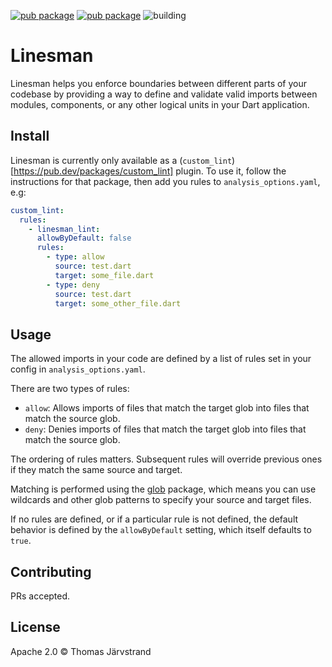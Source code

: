[![pub package](https://img.shields.io/pub/v/linesman.svg?label=linesman&color=blue)](https://pub.dev/packages/linesman)
[![pub package](https://img.shields.io/pub/v/linesman_lint.svg?label=linesman_lint&color=blue)](https://pub.dev/packages/linesman_lint)
![building](https://github.com/tjarvstrand/linesman/workflows/linesman/badge.svg)

# Linesman

Linesman helps you enforce boundaries between different parts of your codebase by providing a way to
define and validate valid imports between modules, components, or any other logical units in your
Dart application.

## Install

Linesman is currently only available as a (`custom_lint`)[https://pub.dev/packages/custom_lint]
plugin. To use it, follow the instructions for that package, then add you rules to
`analysis_options.yaml`, e.g:

```yaml
custom_lint:
  rules:
    - linesman_lint:
      allowByDefault: false
      rules:
        - type: allow
          source: test.dart
          target: some_file.dart
        - type: deny
          source: test.dart
          target: some_other_file.dart
```

## Usage

The allowed imports in your code are defined by a list of rules set in your config in
`analysis_options.yaml`.

There are two types of rules:
- `allow`: Allows imports of files that match the target glob into files that match the source glob.
- `deny`: Denies imports of files that match the target glob into files that match the source glob.

The ordering of rules matters. Subsequent rules will override previous ones if they match the same
source and target.

Matching is performed using the [glob](https://pub.dev/packages/glob) package, which means you can
use wildcards and other glob patterns to specify your source and target files.

If no rules are defined, or if a particular rule is not defined, the default behavior is defined by
the `allowByDefault` setting, which itself defaults to `true`.

## Contributing

PRs accepted.

## License

Apache 2.0 © Thomas Järvstrand
